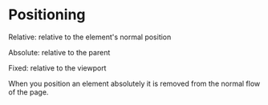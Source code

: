 # Positioning

Relative: relative to the element's normal position

Absolute: relative to the parent

Fixed: relative to the viewport


When you position an element absolutely it is removed from the normal flow of the page. 